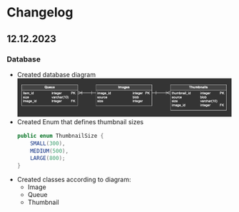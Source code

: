 # Changelog

## 12.12.2023

### Database

- Created database diagram 
![Database](./resources/database_diagram.png)
- Created Enum that defines thumbnail sizes
    ```Java
    public enum ThumbnailSize {
        SMALL(300),
        MEDIUM(500),
        LARGE(800);
    }
    ```
- Created classes according to diagram:
    - Image
    - Queue
    - Thumbnail
